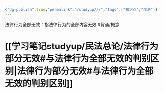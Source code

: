 ```yaml
---
{"dg-publish":true,"permalink":"/studyup///","tags":["知识点","民法"]}
---
```


法律行为全部无效：指法律行为的全部内容无效 #背诵/概念 
# [[学习笔记studyup/民法总论/法律行为部分无效#与法律行为全部无效的判别区别\|法律行为部分无效#与法律行为全部无效的判别区别]]